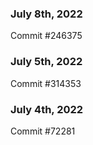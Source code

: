 ### July 8th, 2022

Commit #246375

### July 5th, 2022

Commit #314353


### July 4th, 2022

Commit #72281
